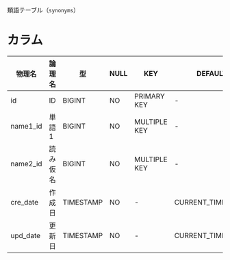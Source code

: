 類語テーブル（`synonyms`）

# カラム  
|物理名|論理名|型|NULL|KEY|DEFAULT|EXTRA|
|-|-|-|-|-|-|-|
|id|ID|BIGINT|NO|PRIMARY KEY|-|AUTO_INCREMENT|
|name1_id|単語1|BIGINT|NO|MULTIPLE KEY|-|-|
|name2_id|読み仮名|BIGINT|NO|MULTIPLE KEY|-|-|
|cre_date|作成日|TIMESTAMP|NO|-|CURRENT_TIMESTAMP|-|
|upd_date|更新日|TIMESTAMP|NO|-|CURRENT_TIMESTAMP|ON UPDATE CURRENT_TIMESTAMP|
